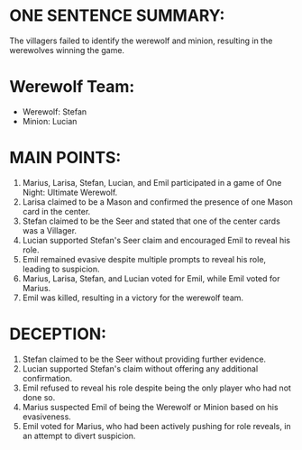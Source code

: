 # ONE SENTENCE SUMMARY:
The villagers failed to identify the werewolf and minion, resulting in the werewolves winning the game.

# Werewolf Team:
- Werewolf: Stefan
- Minion: Lucian

# MAIN POINTS:
1. Marius, Larisa, Stefan, Lucian, and Emil participated in a game of One Night: Ultimate Werewolf.
2. Larisa claimed to be a Mason and confirmed the presence of one Mason card in the center.
3. Stefan claimed to be the Seer and stated that one of the center cards was a Villager.
4. Lucian supported Stefan's Seer claim and encouraged Emil to reveal his role.
5. Emil remained evasive despite multiple prompts to reveal his role, leading to suspicion.
6. Marius, Larisa, Stefan, and Lucian voted for Emil, while Emil voted for Marius.
7. Emil was killed, resulting in a victory for the werewolf team.

# DECEPTION:
1. Stefan claimed to be the Seer without providing further evidence.
2. Lucian supported Stefan's claim without offering any additional confirmation.
3. Emil refused to reveal his role despite being the only player who had not done so.
4. Marius suspected Emil of being the Werewolf or Minion based on his evasiveness.
5. Emil voted for Marius, who had been actively pushing for role reveals, in an attempt to divert suspicion.
